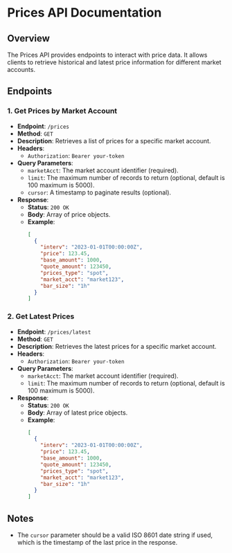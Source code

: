 # Prices API Documentation

## Overview

The Prices API provides endpoints to interact with price data. It allows clients to retrieve historical and latest price information for different market accounts.

## Endpoints

### 1. Get Prices by Market Account

- **Endpoint**: `/prices`
- **Method**: `GET`
- **Description**: Retrieves a list of prices for a specific market account.
- **Headers**:
  - `Authorization`: `Bearer your-token`
- **Query Parameters**:
  - `marketAcct`: The market account identifier (required).
  - `limit`: The maximum number of records to return (optional, default is 100 maximum is 5000).
  - `cursor`: A timestamp to paginate results (optional).
- **Response**:
  - **Status**: `200 OK`
  - **Body**: Array of price objects.
  - **Example**:
    ```json
    [
      {
        "interv": "2023-01-01T00:00:00Z",
        "price": 123.45,
        "base_amount": 1000,
        "quote_amount": 123450,
        "prices_type": "spot",
        "market_acct": "market123",
        "bar_size": "1h"
      }
    ]
    ```

### 2. Get Latest Prices

- **Endpoint**: `/prices/latest`
- **Method**: `GET`
- **Description**: Retrieves the latest prices for a specific market account.
- **Headers**:
  - `Authorization`: `Bearer your-token`
- **Query Parameters**:
  - `marketAcct`: The market account identifier (required).
  - `limit`: The maximum number of records to return (optional, default is 100 maximum is 5000).
- **Response**:
  - **Status**: `200 OK`
  - **Body**: Array of latest price objects.
  - **Example**:
    ```json
    [
      {
        "interv": "2023-01-01T00:00:00Z",
        "price": 123.45,
        "base_amount": 1000,
        "quote_amount": 123450,
        "prices_type": "spot",
        "market_acct": "market123",
        "bar_size": "1h"
      }
    ]
    ```

## Notes

- The `cursor` parameter should be a valid ISO 8601 date string if used, which is the timestamp of the last price in the response. 